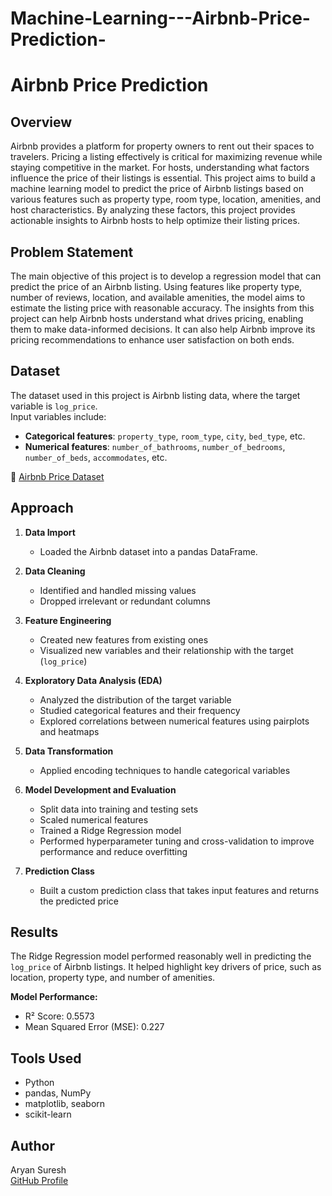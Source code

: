# Machine-Learning---Airbnb-Price-Prediction-

# Airbnb Price Prediction

## Overview
Airbnb provides a platform for property owners to rent out their spaces to travelers. Pricing a listing effectively is critical for maximizing revenue while staying competitive in the market. For hosts, understanding what factors influence the price of their listings is essential. This project aims to build a machine learning model to predict the price of Airbnb listings based on various features such as property type, room type, location, amenities, and host characteristics. By analyzing these factors, this project provides actionable insights to Airbnb hosts to help optimize their listing prices.

## Problem Statement
The main objective of this project is to develop a regression model that can predict the price of an Airbnb listing. Using features like property type, number of reviews, location, and available amenities, the model aims to estimate the listing price with reasonable accuracy. The insights from this project can help Airbnb hosts understand what drives pricing, enabling them to make data-informed decisions. It can also help Airbnb improve its pricing recommendations to enhance user satisfaction on both ends.

## Dataset
The dataset used in this project is Airbnb listing data, where the target variable is `log_price`.  
Input variables include:
- **Categorical features**: `property_type`, `room_type`, `city`, `bed_type`, etc.  
- **Numerical features**: `number_of_bathrooms`, `number_of_bedrooms`, `number_of_beds`, `accommodates`, etc.

🔗 [Airbnb Price Dataset](https://docs.google.com/spreadsheets/d/1N7P0euUjfjB8XXdTBQeicjGjxAOm18wvCRLaQC92a8g/edit?usp=sharing) 


## Approach

1. **Data Import**  
   - Loaded the Airbnb dataset into a pandas DataFrame.

2. **Data Cleaning**  
   - Identified and handled missing values  
   - Dropped irrelevant or redundant columns

3. **Feature Engineering**  
   - Created new features from existing ones  
   - Visualized new variables and their relationship with the target (`log_price`)

4. **Exploratory Data Analysis (EDA)**  
   - Analyzed the distribution of the target variable  
   - Studied categorical features and their frequency  
   - Explored correlations between numerical features using pairplots and heatmaps

5. **Data Transformation**  
   - Applied encoding techniques to handle categorical variables

6. **Model Development and Evaluation**  
   - Split data into training and testing sets  
   - Scaled numerical features  
   - Trained a Ridge Regression model  
   - Performed hyperparameter tuning and cross-validation to improve performance and reduce overfitting

7. **Prediction Class**  
   - Built a custom prediction class that takes input features and returns the predicted price

## Results
The Ridge Regression model performed reasonably well in predicting the `log_price` of Airbnb listings. It helped highlight key drivers of price, such as location, property type, and number of amenities.

**Model Performance:**
- R² Score: 0.5573
- Mean Squared Error (MSE): 0.227

## Tools Used
- Python
- pandas, NumPy
- matplotlib, seaborn
- scikit-learn

## Author
Aryan Suresh  
[GitHub Profile](https://github.com/aryansuresh)
